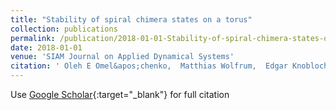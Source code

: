 ```yaml
---
title: "Stability of spiral chimera states on a torus"
collection: publications
permalink: /publication/2018-01-01-Stability-of-spiral-chimera-states-on-a-torus
date: 2018-01-01
venue: 'SIAM Journal on Applied Dynamical Systems'
citation: ' Oleh E Omel&apos;chenko,  Matthias Wolfrum,  Edgar Knobloch (2018) &quot;Stability of spiral chimera states on a torus.&quot; <i>SIAM Journal on Applied Dynamical Systems</i>. 17, 97--127.'
---
```

Use [Google Scholar](https://scholar.google.com/scholar?q=Stability+of+spiral+chimera+states+on+a+torus){:target="_blank"} for full citation